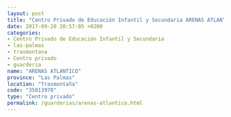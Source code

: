 ```yaml
---
layout: post
title: "Centro Privado de Educación Infantil y Secundaria ARENAS ATLANTICO"
date: 2017-09-20 20:57:05 +0200
categories:
- Centro Privado de Educación Infantil y Secundaria
- las-palmas
- trasmontana
- Centro privado
- guarderia
name: "ARENAS ATLANTICO"
province: "Las Palmas"
location: "Trasmontaña"
code: "35013970"
type: "Centro privado"
permalink: /guarderias/arenas-atlantico.html
---
```


